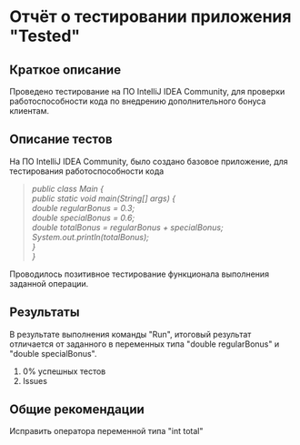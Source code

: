 # Отчёт о тестировании приложения "Tested"

## Краткое описание
Проведено тестирование на ПО IntelliJ IDEA Community, для проверки работоспособности кода по внедрению дополнительного бонуса клиентам.

## Описание тестов
На ПО IntelliJ IDEA Community, было создано базовое приложение, для тестирования работоспособности кода
> <i> public class Main { <br>
    public static void main(String[] args) { <br>
        double regularBonus = 0.3; <br>
    double specialBonus = 0.6; <br>
    double totalBonus = regularBonus + specialBonus; <br>
    System.out.println(totalBonus); <br>
    } <br>
} </i> <br>

Проводилось позитивное тестирование функционала выполнения заданной операции.

## Результаты
В результате выполнения команды "Run", итоговый результат отличается от заданного в переменных типа "double regularBonus" и "double specialBonus".

1. 0% успешных тестов
2. Issues

## Общие рекомендации

Исправить оператора переменной типа "int total"